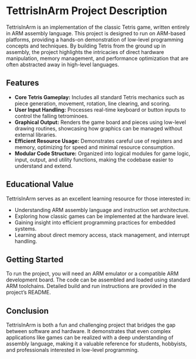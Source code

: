 # TettrisInArm Project Description

TettrisInArm is an implementation of the classic Tetris game, written entirely in ARM assembly language. This project is designed to run on ARM-based platforms, providing a hands-on demonstration of low-level programming concepts and techniques. By building Tetris from the ground up in assembly, the project highlights the intricacies of direct hardware manipulation, memory management, and performance optimization that are often abstracted away in high-level languages.

## Features

- **Core Tetris Gameplay:** Includes all standard Tetris mechanics such as piece generation, movement, rotation, line clearing, and scoring.
- **User Input Handling:** Processes real-time keyboard or button inputs to control the falling tetrominoes.
- **Graphical Output:** Renders the game board and pieces using low-level drawing routines, showcasing how graphics can be managed without external libraries.
- **Efficient Resource Usage:** Demonstrates careful use of registers and memory, optimizing for speed and minimal resource consumption.
- **Modular Code Structure:** Organized into logical modules for game logic, input, output, and utility functions, making the codebase easier to understand and extend.

## Educational Value

TettrisInArm serves as an excellent learning resource for those interested in:

- Understanding ARM assembly language and instruction set architecture.
- Exploring how classic games can be implemented at the hardware level.
- Gaining insight into efficient programming practices for embedded systems.
- Learning about direct memory access, stack management, and interrupt handling.

## Getting Started

To run the project, you will need an ARM emulator or a compatible ARM development board. The code can be assembled and loaded using standard ARM toolchains. Detailed build and run instructions are provided in the project’s README.

## Conclusion

TettrisInArm is both a fun and challenging project that bridges the gap between software and hardware. It demonstrates that even complex applications like games can be realized with a deep understanding of assembly language, making it a valuable reference for students, hobbyists, and professionals interested in low-level programming.